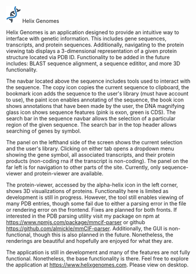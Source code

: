<div>
  <img src="./client/src/components/genome_explorer/assets/DNAIcon.png" width="40" />
  <span style="margin-bottom:20px">Helix Genomes</span>
</div>

Helix Genomes is an application designed to provide an intuitive way to interface with genetic information. This includes gene sequences, transcripts, and protein sequences. Additionally, navigating to the protein viewing tab displays a 3-dimensional representation of a given protein structure located via PDB ID. Functionality to be added in the future includes: BLAST sequence alignment, a sequence edititor, and more 3D functionality.

The navbar located above the sequence includes tools used to interact with the sequence. The copy icon copies the current sequence to clipboard, the bookmark icon adds the sequence to the user's library (must have account to use), the paint icon enables annotating of the sequence, the book icon shows annotations that have been made by the user, the DNA magnifying glass icon shows sequence features (pink is exon, green is CDS). The search bar in the sequence navbar allows the selection of a particular region of the given sequence. The search bar in the top header allows searching of genes by symbol. 

The panel on the lefthand side of the screen shows the current selection and the user's library. Clicking on either tab opens a dropdown menu showing the gene symbol, all associated transcripts, and their protein products (non-coding rna if the transcript is non-coding). The panel on the far left is for navigation to other parts of the site. Currently, only sequence-viewer and protein-viewer are available.

The protein-viewer, accessed by the alpha-helix icon in the left corner, shows 3D visualizations of proteins. Functionality here is limited as development is still in progress. However, the tool still enables viewing of many PDB entries, though some fail due to either a parsing error in the file or rendering error on the frontend. Fixes are planned for both fronts. If interested in the PDB parsing utility visit my package on npm at https://www.npmjs.com/package/mmcif-parser or github https://github.com/almickle/mmCIF-parser. Additionally, the GUI is non-functional, though this is also planned in the future. Nonetheless, the renderings are beautiful and hopefully are enjoyed for what they are.

The application is still in development and many of the features are not fully functional. Nonetheless, the base functionality is there. Feel free to explore the application at https://www.helixgenomes.com. Please view on desktop.

